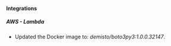 #### Integrations
##### AWS - Lambda
- Updated the Docker image to: *demisto/boto3py3:1.0.0.32147*.
